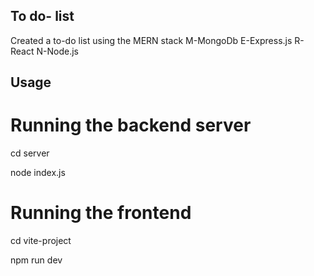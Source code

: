 ## To do- list

Created a to-do list using the MERN stack
M-MongoDb
E-Express.js
R-React
N-Node.js


## Usage

# Running the backend server

cd server

node index.js

# Running the frontend
cd vite-project

npm run dev
